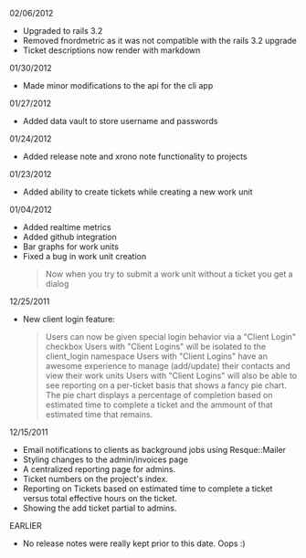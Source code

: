 02/06/2012

  - Upgraded to rails 3.2
  - Removed fnordmetric as it was not compatible with the rails 3.2 upgrade
  - Ticket descriptions now render with markdown

01/30/2012

  - Made minor modifications to the api for the cli app

01/27/2012

  - Added data vault to store username and passwords

01/24/2012

  - Added release note and xrono note functionality to projects

01/23/2012

  - Added ability to create tickets while creating a new work unit

01/04/2012

  - Added realtime metrics
  - Added github integration
  - Bar graphs for work units
  - Fixed a bug in work unit creation
    > Now when you try to submit a work unit without a ticket you get a dialog

12/25/2011

  - New client login feature:
    > Users can now be given special login behavior via a "Client Login" checkbox
    > Users with "Client Logins" will be isolated to the client_login namespace
    > Users with "Client Logins" have an awesome experience to manage (add/update) their contacts and view their work units
    > Users with "Client Logins" will also be able to see reporting on a per-ticket basis that shows a fancy pie chart.
      The pie chart displays a percentage of completion based on estimated time to complete a ticket and the ammount of
      that estimated time that remains.

12/15/2011

  - Email notifications to clients as background jobs using Resque::Mailer
  - Styling changes to the admin/invoices page
  - A centralized reporting page for admins.
  - Ticket numbers on the project's index.
  - Reporting on Tickets based on estimated time to complete a ticket versus total effective hours on the ticket.
  - Showing the add ticket partial to admins.

EARLIER

  - No release notes were really kept prior to this date.  Oops :)
